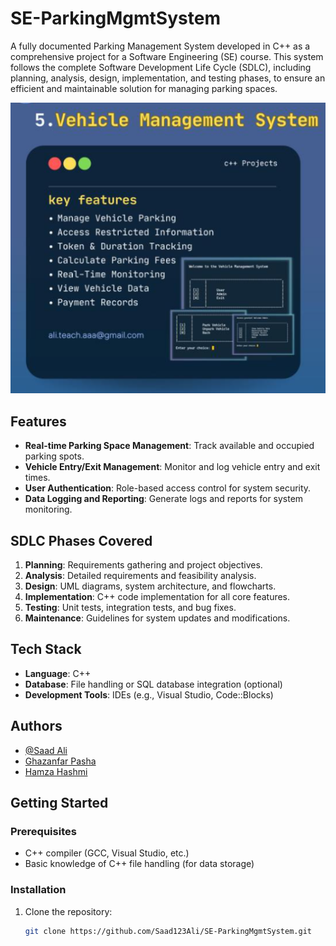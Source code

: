 # SE-ParkingMgmtSystem

A fully documented Parking Management System developed in C++ as a comprehensive project for a Software Engineering (SE) course. This system follows the complete Software Development Life Cycle (SDLC), including planning, analysis, design, implementation, and testing phases, to ensure an efficient and maintainable solution for managing parking spaces.

![Logo](https://github.com/Saad123ali/SE-ParkingMgmtSystem/blob/main/Logo%20(2).png)

## Features

- **Real-time Parking Space Management**: Track available and occupied parking spots.
- **Vehicle Entry/Exit Management**: Monitor and log vehicle entry and exit times.
- **User Authentication**: Role-based access control for system security.
- **Data Logging and Reporting**: Generate logs and reports for system monitoring.

## SDLC Phases Covered

1. **Planning**: Requirements gathering and project objectives.
2. **Analysis**: Detailed requirements and feasibility analysis.
3. **Design**: UML diagrams, system architecture, and flowcharts.
4. **Implementation**: C++ code implementation for all core features.
5. **Testing**: Unit tests, integration tests, and bug fixes.
6. **Maintenance**: Guidelines for system updates and modifications.

## Tech Stack

- **Language**: C++
- **Database**: File handling or SQL database integration (optional)
- **Development Tools**: IDEs (e.g., Visual Studio, Code::Blocks)

## Authors

- [@Saad Ali](https://github.com/Saad123ali)
- [Ghazanfar Pasha](https://github.com/pasha6063)
- [Hamza Hashmi](https://github.com/fax9)


## Getting Started

### Prerequisites

- C++ compiler (GCC, Visual Studio, etc.)
- Basic knowledge of C++ file handling (for data storage)

### Installation

1. Clone the repository:
   ```bash
   git clone https://github.com/Saad123Ali/SE-ParkingMgmtSystem.git
